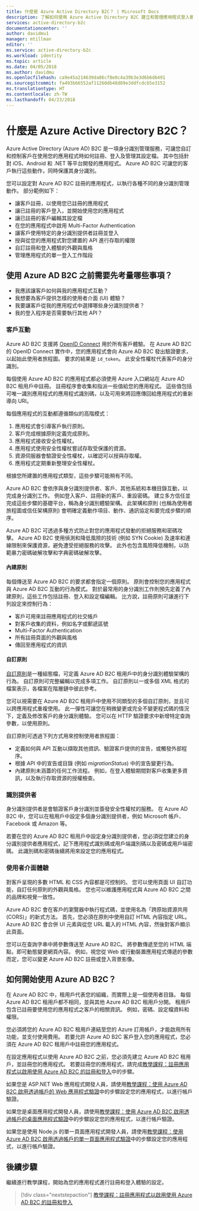 ```yaml
---
title: 什麼是 Azure Active Directory B2C？ | Microsoft Docs
description: 了解如何使用 Azure Active Directory B2C 建立和管理應用程式登入體驗。
services: active-directory-b2c
documentationcenter: ''
author: davidmu1
manager: mtillman
editor: ''
ms.service: active-directory-b2c
ms.workload: identity
ms.topic: article
ms.date: 04/05/2018
ms.author: davidmu
ms.openlocfilehash: ca9e45a214639da86cf8e0c4a39b3e3d6b6d6491
ms.sourcegitcommit: fa493b66552af11260db48d89e3ddfcdcb5e3152
ms.translationtype: HT
ms.contentlocale: zh-TW
ms.lasthandoff: 04/23/2018
---
```

# <a name="what-is-azure-active-directory-b2c"></a>什麼是 Azure Active Directory B2C？

Azure Active Directory (Azure AD) B2C 是一項身分識別管理服務，可讓您自訂和控制客戶在使用您的應用程式時如何註冊、登入及管理其設定檔。 其中包括針對 iOS、Android 和 .NET 等平台開發的應用程式。 Azure AD B2C 可讓您的客戶執行這些動作，同時保護其身分識別。

您可以設定對 Azure AD B2C 註冊的應用程式，以執行各種不同的身分識別管理動作。 部分範例如下：

- 讓客戶註冊，以使用您已註冊的應用程式
- 讓已註冊的客戶登入，並開始使用您的應用程式
- 讓已註冊的客戶編輯其設定檔
- 在您的應用程式中啟用 Multi-Factor Authentication
- 讓客戶使用特定的身分識別提供者註冊並登入
- 授與從您的應用程式對您建置的 API 進行存取的權限
- 自訂註冊和登入體驗的外觀與風格
- 管理應用程式的單一登入工作階段

## <a name="what-do-i-need-to-think-about-before-using-azure-ad-b2c"></a>使用 Azure AD B2C 之前需要先考量哪些事項？

- 我應該讓客戶如何與我的應用程式互動？
- 我想要為客戶提供怎樣的使用者介面 (UI) 體驗？
- 我要讓客戶從我的應用程式中選擇哪些身分識別提供者？
- 我的登入程序是否需要執行其他 API？

### <a name="customer-interaction"></a>客戶互動

Azure AD B2C 支援將 [OpenID Connect](https://openid.net/connect/) 用於所有客戶體驗。 在 Azure AD B2C 的 OpenID Connect 實作中，您的應用程式會向 Azure AD B2C 發出驗證要求，以起始此使用者旅程圖。 要求的結果是 `id_token`。 此安全性權杖代表客戶的身分識別。

每個使用 Azure AD B2C 的應用程式都必須使用 Azure 入口網站在 Azure AD B2C 租用戶中註冊。 註冊程序會收集和指派一些值給您的應用程式。 這些值包括可唯一識別應用程式的應用程式識別碼，以及可用來將回應傳回給應用程式的重新導向 URI。

每個應用程式的互動都遵循類似的高階模式：

1. 應用程式會引導客戶執行原則。
2. 客戶完成根據原則定義完成原則。
3. 應用程式接收安全性權杖。
4. 應用程式使用安全性權杖嘗試存取受保護的資源。
5. 資源伺服器會驗證安全性權杖，以確認可以授與存取權。
6. 應用程式定期重新整理安全性權杖。

根據您所建置的應用程式類型，這些步驟可能稍有不同。

Azure AD B2C 會依序與身分識別提供者、客戶、其他系統和本機目錄互動，以完成身分識別工作。 例如登入客戶、註冊新的客戶、重設密碼。 建立多方信任並完成這些步驟的基礎平台，稱為身分識別體驗架構。 此架構和原則 (也稱為使用者旅程圖或信任架構原則) 會明確定義動作項目、動作、通訊協定和要完成步驟的順序。

Azure AD B2C 可透過多種方式防止對您的應用程式發動的拒絕服務和密碼攻擊。 Azure AD B2C 使用偵測和降低風險的技術 (例如 SYN Cookie) 及速率和連線限制來保護資源，避免遭受拒絕服務的攻擊。 此外也包含風險降低機制，以防範暴力密碼破解攻擊和字典密碼破解攻擊。

#### <a name="built-in-policies"></a>內建原則

每個傳送至 Azure AD B2C 的要求都會指定一個原則。 原則會控制您的應用程式與 Azure AD B2C 互動的行為模式。 對於最常用的身分識別工作則預先定義了內建原則，這些工作包括註冊、登入和設定檔編輯。  比方說，註冊原則可讓進行下列設定來控制行為：

- 客戶可用來註冊應用程式的社交帳戶
- 對客戶收集的資料，例如名字或郵遞區號
- Multi-Factor Authentication
- 所有註冊頁面的外觀與風格
- 傳回至應用程式的資訊

#### <a name="custom-policies"></a>自訂原則 

[自訂原則](active-directory-b2c-overview-custom.md)是一種組態檔，可定義 Azure AD B2C 租用戶中的身分識別體驗架構的行為。 自訂原則可完整編輯以完成多項工作。 自訂原則以一或多個 XML 格式的檔案表示，各檔案在階層鏈中彼此參考。 

您可以視需要在 Azure AD B2C 租用戶中使用不同類型的多個自訂原則，並且可以跨應用程式重複使用。 此一彈性可讓您在稍微變更或完全不變更程式碼的情況下，定義及修改客戶的身分識別體驗。 您可以在 HTTP 驗證要求中新增特定查詢參數，以使用原則。

自訂原則可透過下列方式用來控制使用者旅程圖：

- 定義如何與 API 互動以擷取其他資訊、驗證客戶提供的宣告，或觸發外部程序。
- 根據 API 中的宣告或目錄 (例如 *migrationStatus*) 中的宣告變更行為。
- 內建原則未涵蓋的任何工作流程。 例如，在登入體驗期間對客戶收集更多資訊，以及執行存取資源的授權檢查。

### <a name="identity-providers"></a>識別提供者

身分識別提供者是會驗證客戶身分識別並簽發安全性權杖的服務。 在 Azure AD B2C 中，您可以在租用戶中設定多個身分識別提供者，例如 Microsoft 帳戶、Facebook 或 Amazon 等。 

若要在您的 Azure AD B2C 租用戶中設定身分識別提供者，您必須從您建立的身分識別提供者應用程式，記下應用程式識別碼或用戶端識別碼以及密碼或用戶端密碼。 此識別碼和密碼後續將用來設定您的應用程式。

### <a name="user-interface-experience"></a>使用者介面體驗

對客戶呈現的多數 HTML 和 CSS 內容都是可控制的。 您可以使用頁面 UI 自訂功能，自訂任何原則的外觀與風格。 您也可以維護應用程式與 Azure AD B2C 之間的品牌和視覺一致性。

Azure AD B2C 會在客戶的瀏覽器中執行程式碼，並使用名為「跨原始資源共用 (CORS)」的新式方法。 首先，您必須在原則中使用自訂 HTML 內容指定 URL。 Azure AD B2C 會合併 UI 元素與從您 URL 載入的 HTML 內容，然後對客戶顯示此頁面。

您可以在查詢字串中將參數傳送至 Azure AD B2C。 將參數傳遞至您的 HTML 端點，即可動態變更網頁內容。 例如，視您從 Web 或行動裝置應用程式傳遞的參數而定，您可以變更 Azure AD B2C 註冊或登入背景影像。

## <a name="how-do-i-get-started-with-azure-ad-b2c"></a>如何開始使用 Azure AD B2C？

在 Azure AD B2C 中，租用戶代表您的組織，而實際上是一個使用者目錄。 每個 Azure AD B2C 租用戶都不相同，並與其他 Azure AD B2C 租用戶分開。 租用戶包含已註冊要使用您的應用程式之客戶的相關資訊。 例如，密碼、設定檔資料和權限。

您必須將您的 Azure AD B2C 租用戶連結至您的 Azure 訂用帳戶，才能啟用所有功能，並支付使用費用。 若要允許 Azure AD B2C 客戶登入您的應用程式，您必須在 Azure AD B2C 租用戶中註冊您的應用程式。

在設定應用程式以使用 Azure AD B2C 之前，您必須先建立 Azure AD B2C 租用戶，並註冊您的應用程式。 若要註冊您的應用程式，請完成[教學課程：註冊應用程式以啟用使用 Azure AD B2C 的註冊和登入](tutorial-register-applications.md)中的步驟。
  
如果您是 ASP.NET Web 應用程式開發人員，請使用[教學課程：使用 Azure AD B2C 啟用透過帳戶的 Web 應用程式驗證](active-directory-b2c-tutorials-web-app.md)中的步驟設定您的應用程式，以進行帳戶驗證。

如果您是桌面應用程式開發人員，請使用[教學課程：使用 Azure AD B2C 啟用透過帳戶的桌面應用程式驗證](active-directory-b2c-tutorials-desktop-app.md)中的步驟設定您的應用程式，以進行帳戶驗證。

如果您是使用 Node.js 的單一頁面應用程式開發人員，請使用[教學課程：使用 Azure AD B2C 啟用透過帳戶的單一頁面應用程式驗證](active-directory-b2c-tutorials-spa.md)中的步驟設定您的應用程式，以進行帳戶驗證。

## <a name="next-steps"></a>後續步驟

繼續進行教學課程，開始為您的應用程式進行註冊和登入體驗的設定。

> [!div class="nextstepaction"]
> [教學課程：註冊應用程式以啟用使用 Azure AD B2C 的註冊和登入](tutorial-register-applications.md)
